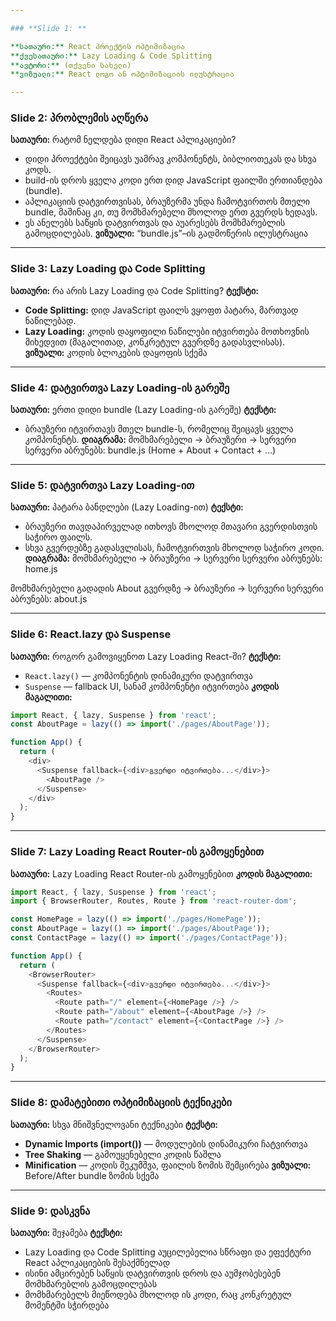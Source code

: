 ```yaml
---

### **Slide 1: **

**სათაური:** React პროექტის ოპტიმიზაცია
**ქვესათაური:** Lazy Loading & Code Splitting
**ავტორი:** (თქვენი სახელი)
**ვიზუალი:** React ლოგო ან ოპტიმიზაციის ილუსტრაცია

---
```


### **Slide 2: პრობლემის აღწერა**

**სათაური:** რატომ ნელდება დიდი React აპლიკაციები?


* დიდი პროექტები შეიცავს უამრავ კომპონენტს, ბიბლიოთეკას და სხვა კოდს.
* build-ის დროს ყველა კოდი ერთ დიდ JavaScript ფაილში ერთიანდება (bundle).
* აპლიკაციის დატვირთვისას, ბრაუზერმა უნდა ჩამოტვირთოს მთელი bundle, მაშინაც კი, თუ მომხმარებელი მხოლოდ ერთ გვერდს ხედავს.
* ეს ანელებს საწყის დატვირთვას და აუარესებს მომხმარებლის გამოცდილებას.
  **ვიზუალი:** “bundle.js”–ის გადმოწერის ილუსტრაცია

---

### **Slide 3: Lazy Loading და Code Splitting**

**სათაური:** რა არის Lazy Loading და Code Splitting?
**ტექსტი:**

* **Code Splitting:** დიდ JavaScript ფაილს ვყოფთ პატარა, მართვად ნაწილებად.
* **Lazy Loading:** კოდის დაყოფილი ნაწილები იტვირთება მოთხოვნის მიხედვით (მაგალითად, კონკრეტულ გვერდზე გადასვლისას).
  **ვიზუალი:** კოდის ბლოკების დაყოფის სქემა

---

### **Slide 4: დატვირთვა Lazy Loading-ის გარეშე**

**სათაური:** ერთი დიდი bundle (Lazy Loading-ის გარეშე)
**ტექსტი:**

* ბრაუზერი იტვირთავს მთელ bundle-ს, რომელიც შეიცავს ყველა კომპონენტს.
  **დიაგრამა:**
  მომხმარებელი → ბრაუზერი → სერვერი
  სერვერი აბრუნებს: bundle.js (Home + About + Contact + …)

---

### **Slide 5: დატვირთვა Lazy Loading-ით**

**სათაური:** პატარა ბანდლები (Lazy Loading-ით)
**ტექსტი:**

* ბრაუზერი თავდაპირველად ითხოვს მხოლოდ მთავარი გვერდისთვის საჭირო ფაილს.
* სხვა გვერდებზე გადასვლისას, ჩამოტვირთვის მხოლოდ საჭირო კოდი.
  **დიაგრამა:**
  მომხმარებელი → ბრაუზერი → სერვერი
  სერვერი აბრუნებს: home.js

მომხმარებელი გადადის About გვერდზე → ბრაუზერი → სერვერი
სერვერი აბრუნებს: about.js

---

### **Slide 6: React.lazy და Suspense**

**სათაური:** როგორ გამოვიყენოთ Lazy Loading React-ში?
**ტექსტი:**

* `React.lazy()` — კომპონენტის დინამიკური დატვირთვა
* `Suspense` — fallback UI, სანამ კომპონენტი იტვირთება
  **კოდის მაგალითი:**

```javascript
import React, { lazy, Suspense } from 'react';
const AboutPage = lazy(() => import('./pages/AboutPage'));

function App() {
  return (
    <div>
      <Suspense fallback={<div>გვერდი იტვირთება...</div>}>
        <AboutPage />
      </Suspense>
    </div>
  );
}
```

---

### **Slide 7: Lazy Loading React Router-ის გამოყენებით**

**სათაური:** Lazy Loading React Router-ის გამოყენებით
**კოდის მაგალითი:**

```javascript
import React, { lazy, Suspense } from 'react';
import { BrowserRouter, Routes, Route } from 'react-router-dom';

const HomePage = lazy(() => import('./pages/HomePage'));
const AboutPage = lazy(() => import('./pages/AboutPage'));
const ContactPage = lazy(() => import('./pages/ContactPage'));

function App() {
  return (
    <BrowserRouter>
      <Suspense fallback={<div>გვერდი იტვირთება...</div>}>
        <Routes>
          <Route path="/" element={<HomePage />} />
          <Route path="/about" element={<AboutPage />} />
          <Route path="/contact" element={<ContactPage />} />
        </Routes>
      </Suspense>
    </BrowserRouter>
  );
}
```

---

### **Slide 8: დამატებითი ოპტიმიზაციის ტექნიკები**

**სათაური:** სხვა მნიშვნელოვანი ტექნიკები
**ტექსტი:**

* **Dynamic Imports (import())** — მოდულების დინამიკური ჩატვირთვა
* **Tree Shaking** — გამოუყენებელი კოდის წაშლა
* **Minification** — კოდის შეკუმშვა, ფაილის ზომის შემცირება
  **ვიზუალი:** Before/After bundle ზომის სქემა

---

### **Slide 9: დასკვნა**

**სათაური:** შეჯამება
**ტექსტი:**

* Lazy Loading და Code Splitting აუცილებელია სწრაფი და ეფექტური React აპლიკაციების შესაქმნელად
* ისინი ამცირებენ საწყის დატვირთვის დროს და აუმჯობესებენ მომხმარებლის გამოცდილებას
* მომხმარებელს მიეწოდება მხოლოდ ის კოდი, რაც კონკრეტულ მომენტში სჭირდება

